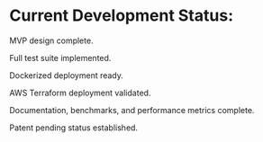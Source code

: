 # Current Development Status:

MVP design complete.

Full test suite implemented.

Dockerized deployment ready.

AWS Terraform deployment validated.

Documentation, benchmarks, and performance metrics complete.

Patent pending status established.

